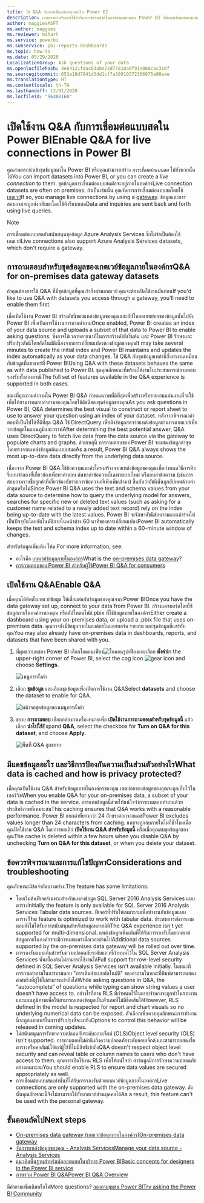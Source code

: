 ```yaml
---
title: ใช้ Q&A กับการเชื่อมต่อแบบสดใน Power BI
description: เอกสารสำหรับการใช้คิวรีภาษาธรรมชาติในการถามตอบของ Power BI ที่มีการเชื่อมต่อแบบสดกับข้อมูล Analysis Services และเกตเวย์ข้อมูลภายในองค์กร
author: maggiesMSFT
ms.author: maggies
ms.reviewer: mihart
ms.service: powerbi
ms.subservice: pbi-reports-dashboards
ms.topic: how-to
ms.date: 05/29/2020
LocalizationGroup: Ask questions of your data
ms.openlocfilehash: 4e64121fdac63abe22d77818a0f91a860cac316f
ms.sourcegitcommit: 653e18d7041d3dd1cf7a38010372366975a98eae
ms.translationtype: HT
ms.contentlocale: th-TH
ms.lasthandoff: 12/01/2020
ms.locfileid: "96388160"
---
```

# <a name="enable-qa-for-live-connections-in-power-bi"></a><span data-ttu-id="141af-103">เปิดใช้งาน Q&A กับการเชื่อมต่อแบบสดใน Power BI</span><span class="sxs-lookup"><span data-stu-id="141af-103">Enable Q&A for live connections in Power BI</span></span>

<span data-ttu-id="141af-104">คุณสามารถนำเข้าชุดข้อมูลมาใน Power BI หรือคุณสามารถสร้าง *การเชื่อมต่อแบบสด* ไปยังพวกนั้นได้</span><span class="sxs-lookup"><span data-stu-id="141af-104">You can import datasets into Power BI, or you can create a *live connection* to them.</span></span> <span data-ttu-id="141af-105">ชุดข้อมูลการเชื่อมต่อแบบสดมักจะอยู่ภายในองค์กร</span><span class="sxs-lookup"><span data-stu-id="141af-105">Live connection datasets are often on premises.</span></span> <span data-ttu-id="141af-106">ถ้าเป็นเช่นนั้น คุณจัดการการเชื่อมต่อแบบสดโดยใช้[เกตเวย์](../connect-data/service-gateway-onprem.md)</span><span class="sxs-lookup"><span data-stu-id="141af-106">If so, you manage live connections by using a [gateway](../connect-data/service-gateway-onprem.md).</span></span> <span data-ttu-id="141af-107">ข้อมูลและการสอบถามจะถูกส่งกลับมาโดยใช้คิวรีแบบสด</span><span class="sxs-lookup"><span data-stu-id="141af-107">Data and inquiries are sent back and forth using live queries.</span></span>

> [!NOTE]
> <span data-ttu-id="141af-108">การเชื่อมต่อแบบสดยังสนับสนุนชุดข้อมูล Azure Analysis Services ซึ่งไม่จำเป็นต้องใช้เกตเวย์</span><span class="sxs-lookup"><span data-stu-id="141af-108">Live connections also support Azure Analysis Services datasets, which don't require a gateway.</span></span>

## <a name="qa-for-on-premises-data-gateway-datasets"></a><span data-ttu-id="141af-109">การถามตอบสำหรับชุดข้อมูลของเกตเวย์ข้อมูลภายในองค์กร</span><span class="sxs-lookup"><span data-stu-id="141af-109">Q&A for on-premises data gateway datasets</span></span>
<span data-ttu-id="141af-110">ถ้าคุณต้องการใช้ Q&A ที่มีชุดข้อมูลที่คุณเข้าถึงผ่านเกตเวย์ คุณจะต้องเปิดใช้งานมันก่อน</span><span class="sxs-lookup"><span data-stu-id="141af-110">If you'd like to use Q&A with datasets you access through a gateway, you'll need to enable them first.</span></span>

<span data-ttu-id="141af-111">เมื่อเปิดใช้งาน Power BI สร้างดัชนีของแหล่งข้อมูลของคุณและอัปโหลดเซตย่อยของข้อมูลนั้นไปยัง Power BI เพื่อเปิดการใช้งานการถามคำถาม</span><span class="sxs-lookup"><span data-stu-id="141af-111">Once enabled, Power BI creates an index of your data source and uploads a subset of that data to Power BI to enable asking questions.</span></span> <span data-ttu-id="141af-112">ซึ่งอาจใช้เวลาหลายนาทีในการสร้างดัชนีเริ่มต้น และ Power BI รักษาและปรับปรุงดัชนีโดยอัตโนมัติเนื่องจากการเปลี่ยนแปลงของข้อมูลของคุณ</span><span class="sxs-lookup"><span data-stu-id="141af-112">It may take several minutes to create the initial index and Power BI maintains and updates the index automatically as your data changes.</span></span> <span data-ttu-id="141af-113">ใช้ Q&A กับชุดข้อมูลเหล่านี้ซึ่งทำงานเหมือนกับข้อมูลที่เผยแพร่ที่ Power BI</span><span class="sxs-lookup"><span data-stu-id="141af-113">Using Q&A with these datasets behaves the same as with data published to Power BI.</span></span> <span data-ttu-id="141af-114">ชุดคุณลักษณะที่พร้อมใช้งานในประสบการณ์ถามตอบรองรับทั้งสองกรณี</span><span class="sxs-lookup"><span data-stu-id="141af-114">The full set of features available in the Q&A experience is supported in both cases.</span></span>

<span data-ttu-id="141af-115">ขณะที่คุณถามคำถามใน Power BI Q&A กำหนดภาพที่ดีที่สุดเพื่อสร้างหรือรายงานแผ่นงานที่จะใช้เพื่อให้สามารถตอบคำถามของคุณโดยใช้ดัชนีของชุดข้อมูลของคุณ</span><span class="sxs-lookup"><span data-stu-id="141af-115">As you ask questions in Power BI, Q&A determines the best visual to construct or report sheet to use to answer your question using an index of your dataset.</span></span> <span data-ttu-id="141af-116">หลังจากพิจารณาคำตอบที่เป็นไปได้ที่ดีที่สุด Q&A ใช้ DirectQuery เพื่อดึงข้อมูลสดจากแหล่งข้อมูลผ่านทางเกตเวย์เพื่อวางข้อมูลในแผนภูมิและกราฟ</span><span class="sxs-lookup"><span data-stu-id="141af-116">After determining the best potential answer, Q&A uses DirectQuery to fetch live data from the data source via the gateway to populate charts and graphs.</span></span> <span data-ttu-id="141af-117">ด้วยเหตุนี้ การถามตอบของ Power BI จะแสดงข้อมูลล่าสุดโดยตรงจากแหล่งข้อมูลต้นแบบเสมอ</span><span class="sxs-lookup"><span data-stu-id="141af-117">As a result, Power BI Q&A always shows the most up-to-date data directly from the underlying data source.</span></span>

<span data-ttu-id="141af-118">เนื่องจาก Power BI Q&A ใช้ข้อความและค่าโครงสร้างจากแหล่งข้อมูลของคุณเพื่อกำหนดวิธีการคิวรี่แบบจำลองที่เกี่ยวข้องเพื่อหาคำตอบ ค้นหาค่าข้อความโเฉพาะแบบใหม่ หรือลบค่าข้อความ (เช่นการสอบถามรายชื่อลูกค้าที่เกี่ยวข้องกับรายการข้อความที่เพิ่งเพิ่มเข้ามา) ขึ้นกับว่าอัชนีนั้นถูกอัปเดตด้วยค่าล่าสุดหรือไม่</span><span class="sxs-lookup"><span data-stu-id="141af-118">Since Power BI Q&A uses the text and schema values from your data source to determine how to query the underlying model for answers, searches for specific new or deleted text values (such as asking for a customer name related to a newly added text record) rely on the index being up-to-date with the latest values.</span></span> <span data-ttu-id="141af-119">Power BI จะรักษาดัชนีข้อความและเค้าร่างให้เป็นปัจจุบันโดยอัตโนมัติภายในหน้าต่าง 60 นาทีของการเปลี่ยนแปลง</span><span class="sxs-lookup"><span data-stu-id="141af-119">Power BI automatically keeps the text and schema index up to date within a 60-minute window of changes.</span></span>

<span data-ttu-id="141af-120">สำหรับข้อมูลเพิ่มเติม ให้ด:</span><span class="sxs-lookup"><span data-stu-id="141af-120">For more information, see:</span></span>

* <span data-ttu-id="141af-121">อะไรคือ [เกตเวย์ข้อมูลภายในองค์กร](../connect-data/service-gateway-onprem.md)</span><span class="sxs-lookup"><span data-stu-id="141af-121">What is the [on-premises data gateway](../connect-data/service-gateway-onprem.md)?</span></span>
* [<span data-ttu-id="141af-122">การถามตอบของ Power BI สำหรับผู้ใช้</span><span class="sxs-lookup"><span data-stu-id="141af-122">Power BI Q&A for consumers</span></span>](../consumer/end-user-q-and-a.md)

## <a name="enable-qa"></a><span data-ttu-id="141af-123">เปิดใช้งาน Q&A</span><span class="sxs-lookup"><span data-stu-id="141af-123">Enable Q&A</span></span>
<span data-ttu-id="141af-124">เมื่อคุณได้ติดตั้งเกตเวย์ข้อมูล ให้เชื่อมต่อกับข้อมูลของคุณจาก Power BI</span><span class="sxs-lookup"><span data-stu-id="141af-124">Once you have the data gateway set up, connect to your data from Power BI.</span></span>  <span data-ttu-id="141af-125">สร้างแดชบอร์ดโดยใช้ข้อมูลภายในองค์กรของคุณ หรืออัปโหลดไฟล์.pbix ที่ใช้ข้อมูลภายในองค์กร</span><span class="sxs-lookup"><span data-stu-id="141af-125">Either create a dashboard using your on-premises data, or upload a .pbix file that uses on-premises data.</span></span>  <span data-ttu-id="141af-126">คุณอาจยังมีข้อมูลภายในองค์กรในแดชบอร์ด รายงาน และชุดข้อมูลที่แชร์กับคุณ</span><span class="sxs-lookup"><span data-stu-id="141af-126">You may also already have on-premises data in dashboards, reports, and datasets that have been shared with you.</span></span>

1. <span data-ttu-id="141af-127">ที่มุมขวาบนของ Power BI เลือกไอคอนเฟือง![ไอคอนรูปเฟือง](media/service-q-and-a-direct-query/power-bi-cog.png)และเลือก **ตั้งค่า**</span><span class="sxs-lookup"><span data-stu-id="141af-127">In the upper-right corner of Power BI, select the cog icon ![gear icon](media/service-q-and-a-direct-query/power-bi-cog.png) and choose **Settings**.</span></span>
   
   ![เมนูการตั้งค่า](media/service-q-and-a-direct-query/powerbi-settings.png)
2. <span data-ttu-id="141af-129">เลือก **ชุดข้อมูล** และเลือกชุดข้อมูลเพื่อเปิดการใช้งาน Q&A</span><span class="sxs-lookup"><span data-stu-id="141af-129">Select **datasets** and choose the dataset to enable for Q&A.</span></span>
   
   ![หน้าจอชุดข้อมูลของเมนูการตั้งค่า](media/service-q-and-a-direct-query/power-bi-q-and-a-settings.png)
3. <span data-ttu-id="141af-131">ขยาย **การถามตอบ** เลือกกล่องกาเครื่องหมายเพื่อ **เปิดใช้งานการถามตอบสำหรับชุดข้อมูลนี้** แล้วเลือก **นำไปใช้**</span><span class="sxs-lookup"><span data-stu-id="141af-131">Expand **Q&A**, select the checkbox for **Turn on Q&A for this dataset**, and choose **Apply**.</span></span>
   
    ![พื้นที่ Q&A ถูกขยาย](media/service-q-and-a-direct-query/power-bi-qna-dataset-direct-query.png)

## <a name="what-data-is-cached-and-how-is-privacy-protected"></a><span data-ttu-id="141af-133">มีแคชข้อมูลอะไร และวิธีการป้องกันความเป็นส่วนตัวอย่างไร</span><span class="sxs-lookup"><span data-stu-id="141af-133">What data is cached and how is privacy protected?</span></span>
<span data-ttu-id="141af-134">เมื่อคุณเปิดใช้งาน Q&A สำหรับข้อมูลภายในองค์กรของคุณ เซตย่อยของข้อมูลของคุณจะถูกเก็บไว้ในเซอร์วิซ</span><span class="sxs-lookup"><span data-stu-id="141af-134">When you enable Q&A for your on-premises data, a subset of your data is cached in the service.</span></span> <span data-ttu-id="141af-135">การแคชข้อมูลนี้ช่วยให้แน่ใจว่าการถามตอบทำงานด้วยประสิทธิภาพที่เหมาะสม</span><span class="sxs-lookup"><span data-stu-id="141af-135">This caching ensures that Q&A works with a reasonable performance.</span></span> <span data-ttu-id="141af-136">Power BI แยกค่าที่ยาวกว่า 24 อักขระออกจากแคช</span><span class="sxs-lookup"><span data-stu-id="141af-136">Power BI excludes values longer than 24 characters from caching.</span></span> <span data-ttu-id="141af-137">แคชจะถูกลบภายในไม่กี่ชั่วโมงเมื่อคุณปิดใช้งาน Q&A โดยการยกเลิก **เปิดใช้งาน Q&A สำหรับข้อมูลนี้** หรือเมื่อคุณลบชุดข้อมูลของคุณ</span><span class="sxs-lookup"><span data-stu-id="141af-137">The cache is deleted within a few hours when you disable Q&A by unchecking **Turn on Q&A for this dataset**, or when you delete your dataset.</span></span>

## <a name="considerations-and-troubleshooting"></a><span data-ttu-id="141af-138">ข้อควรพิจารณาและการแก้ไขปัญหา</span><span class="sxs-lookup"><span data-stu-id="141af-138">Considerations and troubleshooting</span></span>
<span data-ttu-id="141af-139">คุณลักษณะมีข้อจำกัดบางอย่าง:</span><span class="sxs-lookup"><span data-stu-id="141af-139">The feature has some limitations:</span></span>

* <span data-ttu-id="141af-140">โดยเริ่มต้นฟีเจอร์เฉพาะสำหรับแหล่งข้อมูล SQL Server 2016 Analysis Services แบบตาราง</span><span class="sxs-lookup"><span data-stu-id="141af-140">Initially the feature is only available for SQL Server 2016 Analysis Services Tabular data sources.</span></span> <span data-ttu-id="141af-141">ฟีเจอร์ที่ปรับให้เหมาะสมเพื่อทำงานกับข้อมูลแบบตาราง</span><span class="sxs-lookup"><span data-stu-id="141af-141">The feature is optimized to work with tabular data.</span></span> <span data-ttu-id="141af-142">ประสบการณ์การถามตอบยังไม่ได้รับการสนับสนุนสำหรับข้อมูลหลายมิติ</span><span class="sxs-lookup"><span data-stu-id="141af-142">The Q&A experience isn't yet supported for multi-dimensional.</span></span> <span data-ttu-id="141af-143">แหล่งข้อมูลเพิ่มเติมที่ได้รับการรองรับโดยเกตเวย์ข้อมูลภายในองค์กรจะมีการเผยแพร่เมื่อเวลาผ่านไป</span><span class="sxs-lookup"><span data-stu-id="141af-143">Additional data sources supported by the on-premises data gateway will be rolled out over time.</span></span>
* <span data-ttu-id="141af-144">การรองรับแบบเต็มสำหรับความปลอดภัยระดับแถวที่กำหนดไว้ใน SQL Server Analysis Services นั้นเบื้องต้นไม่สามารถใช้งานได้</span><span class="sxs-lookup"><span data-stu-id="141af-144">Full support for row-level security defined in SQL Server Analysis Services isn't available initially.</span></span> <span data-ttu-id="141af-145">ในขณะที่การถามคำถามในการถามตอบ "การเติมคำแบบอัตโนมัติ" ของคำถามในขณะที่พิมพ์สามารถแสดงค่าสตริงที่ผู้ใช้ไม่สามารถเข้าถึงได้</span><span class="sxs-lookup"><span data-stu-id="141af-145">While asking questions in Q&A, the “autocomplete” of questions while typing can show string values a user doesn't have access to.</span></span> <span data-ttu-id="141af-146">อย่างไรก็ตาม RLS ที่กำหนดไว้ในแบบจำลองจะถูกทำในรายงานและแผนภูมิภาพเพื่อให้สามารถแสดงข้อมูลเป็นตัวเลขที่ไม่มีขีดเส้นใต้</span><span class="sxs-lookup"><span data-stu-id="141af-146">However, RLS defined in the model is respected for report and chart visuals so no underlying numerical data can be exposed.</span></span> <span data-ttu-id="141af-147">ตัวเลือกเพื่อควบคุมลักษณะการทำงานนี้จะถูกเผยแพร่ในการปรับปรุงที่จะมาถึง</span><span class="sxs-lookup"><span data-stu-id="141af-147">Options to control this behavior will be released in coming updates.</span></span>
* <span data-ttu-id="141af-148">ไม่สนับสนุนการรักษาความปลอดภัยระดับออบเจ็กต์ (OLS)</span><span class="sxs-lookup"><span data-stu-id="141af-148">Object level security (OLS) isn't supported.</span></span> <span data-ttu-id="141af-149">การถามตอบไม่คำนึงถึงความปลอดภัยระดับออบเจ็กต์ และสามารถแสดงชื่อตารางหรือคอลัมน์ให้แก่ผู้ใช้ที่ไม่มีสิทธิเข้าถึง</span><span class="sxs-lookup"><span data-stu-id="141af-149">Q&A doesn't respect object level security and can reveal table or column names to users who don't have access to them.</span></span> <span data-ttu-id="141af-150">คุณควรเปิดใช้งาน RLS เพื่อให้แน่ใจว่า ค่าข้อมูลมีการรักษาความปลอดภัยอย่างเหมาะสม</span><span class="sxs-lookup"><span data-stu-id="141af-150">You should enable RLS to ensure data values are secured appropriately as well.</span></span> 
* <span data-ttu-id="141af-151">การเชื่อมต่อแบบสดเท่านั้นที่ได้รับการรองรับด้วยเกตเวย์ข้อมูลภายในองค์กร</span><span class="sxs-lookup"><span data-stu-id="141af-151">Live connections are only supported with the on-premises data gateway.</span></span> <span data-ttu-id="141af-152">ดังนั้นคุณลักษณะนี้จึงไม่สามารถใช้กับเกตเวย์ส่วนบุคคลได้</span><span class="sxs-lookup"><span data-stu-id="141af-152">As a result, this feature can't be used with the personal gateway.</span></span>

## <a name="next-steps"></a><span data-ttu-id="141af-153">ขั้นตอนถัดไป</span><span class="sxs-lookup"><span data-stu-id="141af-153">Next steps</span></span>

- [<span data-ttu-id="141af-154">On-premises data gateway (เกตเวย์ข้อมูลภายในองค์กร)</span><span class="sxs-lookup"><span data-stu-id="141af-154">On-premises data gateway</span></span>](../connect-data/service-gateway-onprem.md)  
- [<span data-ttu-id="141af-155">จัดการแหล่งข้อมูลของคุณ - Analysis Services</span><span class="sxs-lookup"><span data-stu-id="141af-155">Manage your data source - Analysis Services</span></span>](../connect-data/service-gateway-enterprise-manage-ssas.md)  
- [<span data-ttu-id="141af-156">แนวคิดพื้นฐานสำหรับนักออกแบบในบริการ Power BI</span><span class="sxs-lookup"><span data-stu-id="141af-156">Basic concepts for designers in the Power BI service</span></span>](../fundamentals/service-basic-concepts.md)  
- [<span data-ttu-id="141af-157">ภาพรวม Power BI Q&A</span><span class="sxs-lookup"><span data-stu-id="141af-157">Power BI Q&A Overview</span></span>](../consumer/end-user-q-and-a.md)  

<span data-ttu-id="141af-158">มีคำถามเพิ่มเติมหรือไม่</span><span class="sxs-lookup"><span data-stu-id="141af-158">More questions?</span></span> [<span data-ttu-id="141af-159">ลองถามชุมชน Power BI</span><span class="sxs-lookup"><span data-stu-id="141af-159">Try asking the Power BI Community</span></span>](https://community.powerbi.com/)
